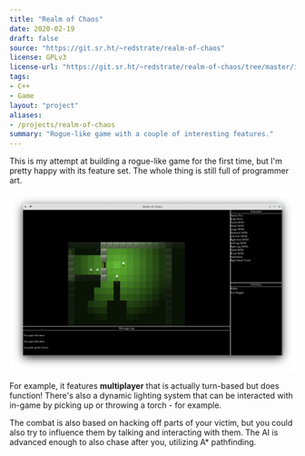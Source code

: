 ```yaml
---
title: "Realm of Chaos"
date: 2020-02-19
draft: false
source: "https://git.sr.ht/~redstrate/realm-of-chaos"
license: GPLv3
license-url: "https://git.sr.ht/~redstrate/realm-of-chaos/tree/master/item/LICENSE"
tags:
- C++
- Game 
layout: "project"
aliases:
- /projects/realm-of-chaos
summary: "Rogue-like game with a couple of interesting features."
---
```


This is my attempt at building a rogue-like game for the first time, but I'm pretty happy with its feature set. The whole thing is still full of programmer art.

![Screenshot of one the game areas](screenshot.webp)

For example, it features **multiplayer** that is actually turn-based but does function! There's also a dynamic lighting system that can be interacted with in-game by picking up or throwing a torch - for example.

The combat is also based on hacking off parts of your victim, but you could also try to influence them by talking and interacting with them. The AI is advanced enough to also chase after you, utilizing A* pathfinding.
